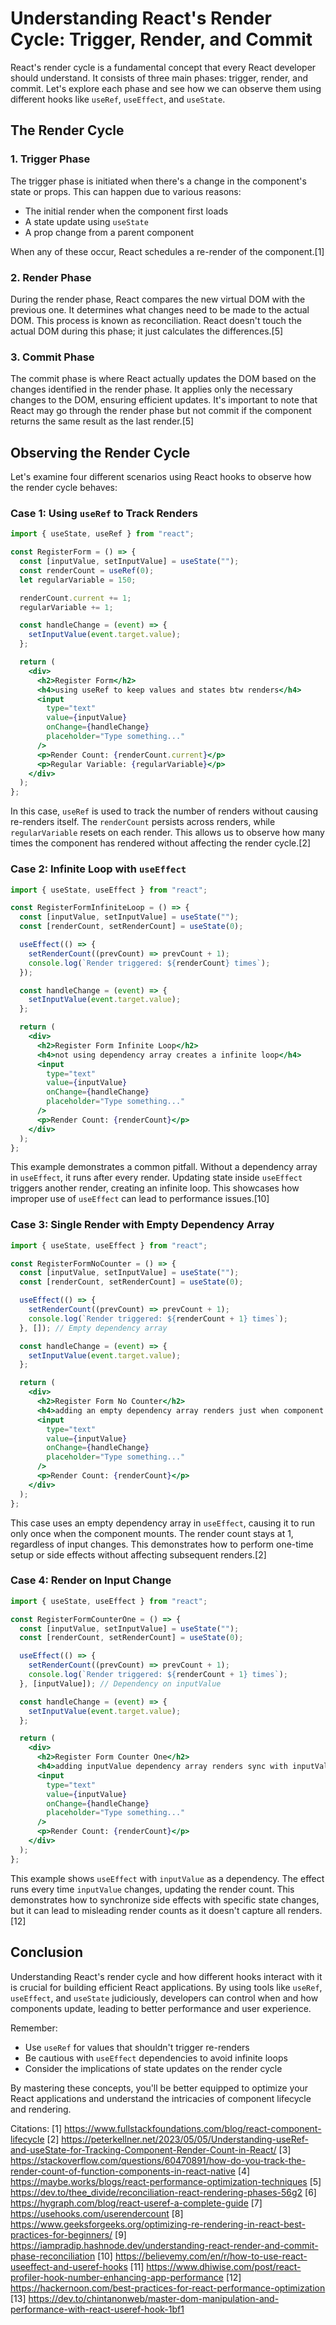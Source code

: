 # Understanding React's Render Cycle: Trigger, Render, and Commit

React's render cycle is a fundamental concept that every React developer should understand. It consists of three main phases: trigger, render, and commit. Let's explore each phase and see how we can observe them using different hooks like `useRef`, `useEffect`, and `useState`.

## The Render Cycle

### 1. Trigger Phase

The trigger phase is initiated when there's a change in the component's state or props. This can happen due to various reasons:

- The initial render when the component first loads
- A state update using `useState`
- A prop change from a parent component

When any of these occur, React schedules a re-render of the component.[1]

### 2. Render Phase

During the render phase, React compares the new virtual DOM with the previous one. It determines what changes need to be made to the actual DOM. This process is known as reconciliation. React doesn't touch the actual DOM during this phase; it just calculates the differences.[5]

### 3. Commit Phase

The commit phase is where React actually updates the DOM based on the changes identified in the render phase. It applies only the necessary changes to the DOM, ensuring efficient updates. It's important to note that React may go through the render phase but not commit if the component returns the same result as the last render.[5]

## Observing the Render Cycle

Let's examine four different scenarios using React hooks to observe how the render cycle behaves:

### Case 1: Using `useRef` to Track Renders

```jsx
import { useState, useRef } from "react";

const RegisterForm = () => {
  const [inputValue, setInputValue] = useState("");
  const renderCount = useRef(0);
  let regularVariable = 150;

  renderCount.current += 1;
  regularVariable += 1;

  const handleChange = (event) => {
    setInputValue(event.target.value);
  };

  return (
    <div>
      <h2>Register Form</h2>
      <h4>using useRef to keep values and states btw renders</h4>
      <input
        type="text"
        value={inputValue}
        onChange={handleChange}
        placeholder="Type something..."
      />
      <p>Render Count: {renderCount.current}</p>
      <p>Regular Variable: {regularVariable}</p>
    </div>
  );
};
```

In this case, `useRef` is used to track the number of renders without causing re-renders itself. The `renderCount` persists across renders, while `regularVariable` resets on each render. This allows us to observe how many times the component has rendered without affecting the render cycle.[2]

### Case 2: Infinite Loop with `useEffect`

```jsx
import { useState, useEffect } from "react";

const RegisterFormInfiniteLoop = () => {
  const [inputValue, setInputValue] = useState("");
  const [renderCount, setRenderCount] = useState(0);

  useEffect(() => {
    setRenderCount((prevCount) => prevCount + 1);
    console.log(`Render triggered: ${renderCount} times`);
  });

  const handleChange = (event) => {
    setInputValue(event.target.value);
  };

  return (
    <div>
      <h2>Register Form Infinite Loop</h2>
      <h4>not using dependency array creates a infinite loop</h4>
      <input
        type="text"
        value={inputValue}
        onChange={handleChange}
        placeholder="Type something..."
      />
      <p>Render Count: {renderCount}</p>
    </div>
  );
};
```

This example demonstrates a common pitfall. Without a dependency array in `useEffect`, it runs after every render. Updating state inside `useEffect` triggers another render, creating an infinite loop. This showcases how improper use of `useEffect` can lead to performance issues.[10]

### Case 3: Single Render with Empty Dependency Array

```jsx
import { useState, useEffect } from "react";

const RegisterFormNoCounter = () => {
  const [inputValue, setInputValue] = useState("");
  const [renderCount, setRenderCount] = useState(0);

  useEffect(() => {
    setRenderCount((prevCount) => prevCount + 1);
    console.log(`Render triggered: ${renderCount + 1} times`);
  }, []); // Empty dependency array

  const handleChange = (event) => {
    setInputValue(event.target.value);
  };

  return (
    <div>
      <h2>Register Form No Counter</h2>
      <h4>adding an empty dependency array renders just when component loads</h4>
      <input
        type="text"
        value={inputValue}
        onChange={handleChange}
        placeholder="Type something..."
      />
      <p>Render Count: {renderCount}</p>
    </div>
  );
};
```

This case uses an empty dependency array in `useEffect`, causing it to run only once when the component mounts. The render count stays at 1, regardless of input changes. This demonstrates how to perform one-time setup or side effects without affecting subsequent renders.[2]

### Case 4: Render on Input Change

```jsx
import { useState, useEffect } from "react";

const RegisterFormCounterOne = () => {
  const [inputValue, setInputValue] = useState("");
  const [renderCount, setRenderCount] = useState(0);

  useEffect(() => {
    setRenderCount((prevCount) => prevCount + 1);
    console.log(`Render triggered: ${renderCount + 1} times`);
  }, [inputValue]); // Dependency on inputValue

  const handleChange = (event) => {
    setInputValue(event.target.value);
  };

  return (
    <div>
      <h2>Register Form Counter One</h2>
      <h4>adding inputValue dependency array renders sync with inputValue and falses the data</h4>
      <input
        type="text"
        value={inputValue}
        onChange={handleChange}
        placeholder="Type something..."
      />
      <p>Render Count: {renderCount}</p>
    </div>
  );
};
```

This example shows `useEffect` with `inputValue` as a dependency. The effect runs every time `inputValue` changes, updating the render count. This demonstrates how to synchronize side effects with specific state changes, but it can lead to misleading render counts as it doesn't capture all renders.[12]

## Conclusion

Understanding React's render cycle and how different hooks interact with it is crucial for building efficient React applications. By using tools like `useRef`, `useEffect`, and `useState` judiciously, developers can control when and how components update, leading to better performance and user experience.

Remember:
- Use `useRef` for values that shouldn't trigger re-renders
- Be cautious with `useEffect` dependencies to avoid infinite loops
- Consider the implications of state updates on the render cycle

By mastering these concepts, you'll be better equipped to optimize your React applications and understand the intricacies of component lifecycle and rendering.

Citations:
[1] https://www.fullstackfoundations.com/blog/react-component-lifecycle
[2] https://peterkellner.net/2023/05/05/Understanding-useRef-and-useState-for-Tracking-Component-Render-Count-in-React/
[3] https://stackoverflow.com/questions/60470891/how-do-you-track-the-render-count-of-function-components-in-react-native
[4] https://maybe.works/blogs/react-performance-optimization-techniques
[5] https://dev.to/thee_divide/reconciliation-react-rendering-phases-56g2
[6] https://hygraph.com/blog/react-useref-a-complete-guide
[7] https://usehooks.com/userendercount
[8] https://www.geeksforgeeks.org/optimizing-re-rendering-in-react-best-practices-for-beginners/
[9] https://iampradip.hashnode.dev/understanding-react-render-and-commit-phase-reconciliation
[10] https://believemy.com/en/r/how-to-use-react-useeffect-and-useref-hooks
[11] https://www.dhiwise.com/post/react-profiler-hook-number-enhancing-app-performance
[12] https://hackernoon.com/best-practices-for-react-performance-optimization
[13] https://dev.to/chintanonweb/master-dom-manipulation-and-performance-with-react-useref-hook-1bf1
